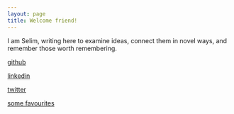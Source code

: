 ```yaml
---
layout: page
title: Welcome friend! 
---
```


I am Selim, writing here to examine ideas, connect them in novel ways, and remember those worth remembering.

[github](https://github.com/selimslab)

[linkedin](https://www.linkedin.com/in/time/)

[twitter](https://twitter.com/selimsnotes)

[some favourites](/lists)

